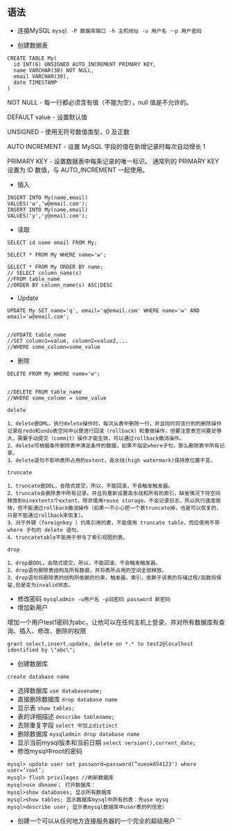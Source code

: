 ## 语法

- 连接MySQL
`mysql -P 数据库端口 -h 主机地址 -u 用户名 －p 用户密码`

- 创建数据表

```mysql
CREATE TABLE My(
  id INT(6) UNSIGNED AUTO_INCREMENT PRIMARY KEY,
  name VARCHAR(30) NOT NULL,
  email VARCHAR(30),
  date TIMESTAMP
)
```

NOT NULL - 每一行都必须含有值（不能为空），null 值是不允许的。

DEFAULT value - 设置默认值

UNSIGNED - 使用无符号数值类型，0 及正数

AUTO INCREMENT - 设置 MySQL 字段的值在新增记录时每次自动增长 1

PRIMARY KEY - 设置数据表中每条记录的唯一标识。 通常列的 PRIMARY KEY 设置为 ID 数值，与 AUTO_INCREMENT 一起使用。

- 插入

```mysql
INSERT INTO My(name,email)
VALUES('w','w@email.com');
INSERT INTO My(name,email)
VALUES('y','y@email.com');
```

- 读取

```mysql
SELECT id name email FROM My;

SELECT * FROM My WHERE name='w';

SELECT * FROM My ORDER BY name;
// SELECT column_name(s)
//FROM table_name
//ORDER BY column_name(s) ASC|DESC

```

- Update

```mysql
UPDATE My SET name='q', email='q@email.com' WHERE name='w' AND email='w@email.com';


//UPDATE table_name
//SET column1=value, column2=value2,...
//WHERE some_column=some_value

```

- 删除

```mysql
DELETE FROM My WHERE name='w';


//DELETE FROM table_name
//WHERE some_column = some_value

delete

1、delete是DML，执行delete操作时，每次从表中删除一行，并且同时将该行的的删除操作记录在redo和undo表空间中以便进行回滚（rollback）和重做操作，但要注意表空间要足够大，需要手动提交（commit）操作才能生效，可以通过rollback撤消操作。
2、delete可根据条件删除表中满足条件的数据，如果不指定where子句，那么删除表中所有记录。
3、delete语句不影响表所占用的extent，高水线(high watermark)保持原位置不变。

truncate

1、truncate是DDL，会隐式提交，所以，不能回滚，不会触发触发器。
2、truncate会删除表中所有记录，并且将重新设置高水线和所有的索引，缺省情况下将空间释放到minextents个extent，除非使用reuse storage。不会记录日志，所以执行速度很快，但不能通过rollback撤消操作（如果一不小心把一个表truncate掉，也是可以恢复的，只是不能通过rollback来恢复）。
3、对于外键（foreignkey ）约束引用的表，不能使用 truncate table，而应使用不带 where 子句的 delete 语句。
4、truncatetable不能用于参与了索引视图的表。

drop

1、drop是DDL，会隐式提交，所以，不能回滚，不会触发触发器。
2、drop语句删除表结构及所有数据，并将表所占用的空间全部释放。
3、drop语句将删除表的结构所依赖的约束，触发器，索引，依赖于该表的存储过程/函数将保留,但是变为invalid状态。

```

- 修改密码
`mysqladmin -u用户名 -p旧密码 password 新密码`
- 增加新用户

增加一个用户test1密码为abc，让他可以在任何主机上登录，并对所有数据库有查询、插入、修改、删除的权限

`grant select,insert,update,
delete on *.* to test2@localhost identified by \"abc\";`
- 创建数据库

`create database name`
- 选择数据库
`use databasename;`
- 直接删除数据库
`drop database name`
-  显示表
`show tables;`
- 表的详细描述
`describe tablename;`
- 去除重复字段
`select 中加上distinct`
- 删除数据库
`mysqladmin drop database name`
- 显示当前mysql版本和当前日期
`select version(),current_date;`
- 修改mysql中root的密码
```
mysql> update user set password=password(”xueok654123″) where user=’root’;
mysql> flush privileges //刷新数据库
mysql>use dbname； 打开数据库：
mysql>show databases; 显示所有数据库
mysql>show tables; 显示数据库mysql中所有的表：先use mysq
mysql>describe user; 显示表mysql数据库中user表的列信息）
```
- 创建一个可以从任何地方连接服务器的一个完全的超级用户
``
